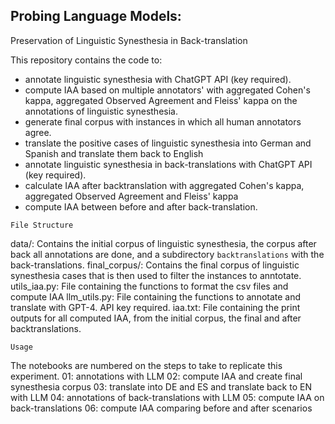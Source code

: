 ## Probing Language Models:
Preservation of Linguistic Synesthesia in Back-translation

This repository contains the code to:
- annotate linguistic synesthesia with ChatGPT API (key required).
- compute IAA based on multiple annotators' with aggregated Cohen's kappa, aggregated Observed Agreement and Fleiss' kappa on the annotations of linguistic synesthesia. 
- generate final corpus with instances in which all human annotators agree.
- translate the positive cases of linguistic synesthesia into German and Spanish and translate them back to English
- annotate linguistic synesthesia in back-translations with ChatGPT API (key required).
- calculate IAA after backtranslation with aggregated Cohen's kappa, aggregated Observed Agreement and Fleiss' kappa
- compute IAA between before and after back-translation.


`File Structure`

data/: Contains the initial corpus of linguistic synesthesia, the corpus after back all annotations are done, and a subdirectory `backtranslations` with the back-translations.
final_corpus/: Contains the final corpus of linguistic synesthesia cases that is then used to filter the instances to anntotate.
utils_iaa.py: File containing the functions to format the csv files and compute IAA
llm_utils.py: File containing the functions to annotate and translate with GPT-4. API key required.
iaa.txt: File containing the print outputs for all computed IAA, from the initial corpus, the final and after backtranslations.

`Usage`

The notebooks are numbered on the steps to take to replicate this experiment.
01: annotations with LLM
02: compute IAA and create final synesthesia corpus
03: translate into DE and ES and translate back to EN with LLM
04: annotations of back-translations with LLM
05: compute IAA on back-translations
06: compute IAA comparing before and after scenarios
